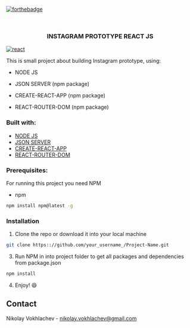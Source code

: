 [![forthebadge](https://forthebadge.com/images/badges/uses-js.svg)](https://en.wikipedia.org/wiki/JavaScript)

<br />
<p align="center">

  <h3 align="center">INSTAGRAM PROTOTYPE REACT JS </h3>
  
  <a href="https://ibb.co/QknY4XW"><img src="https://i.ibb.co/HCYGjXc/react.png" alt="react" border="0"></a>
<br />
 </p>

This is small project about building Instagram prototype, using:

* NODE JS

* JSON SERVER (npm package)

* CREATE-REACT-APP (npm package)

* REACT-ROUTER-DOM (npm package)

### Built with:
* [NODE JS](https://nodejs.org/en/)
* [JSON SERVER](https://www.npmjs.com/package/json-server)
* [CREATE-REACT-APP](https://github.com/facebook/create-react-app)
* [REACT-ROUTER-DOM](https://www.npmjs.com/package/react-router-dom)
### Prerequisites:

For running this project you need NPM

* npm
```sh
npm install npm@latest -g
```

### Installation

1. Clone the repo or download it into your local machine
```sh
git clone https:://github.com/your_username_/Project-Name.git
```
3. Run NPM in into project folder to get all packages and dependencies from package.json
```sh
npm install 
```
4. Enjoy! :smile:

## Contact

Nikolay Vokhlachev - nikolay.vokhlachev@gmail.com

